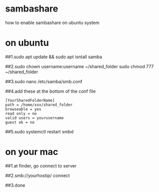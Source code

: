 # sambashare
how to enable sambashare on ubuntu system


# on ubuntu
##1.sudo apt update && sudo apt isntall samba

##2.sudo chown username:username ~/shared_folder
    sudo chmod 777 ~/shared_folder

##3.sudo nano /etc/samba/smb.conf

##4.add these at the bottom of the conf file
```
[YourSharedFolderName]
path = /home/xxx/shared_folder
browseable = yes
read only = no
valid users = yourusername
guest ok = no
```

##5.sudo systemctl restart smbd

# on your mac
##1.at finder, go connect to server

##2.smb://yourhostip/ connect

##3.done
